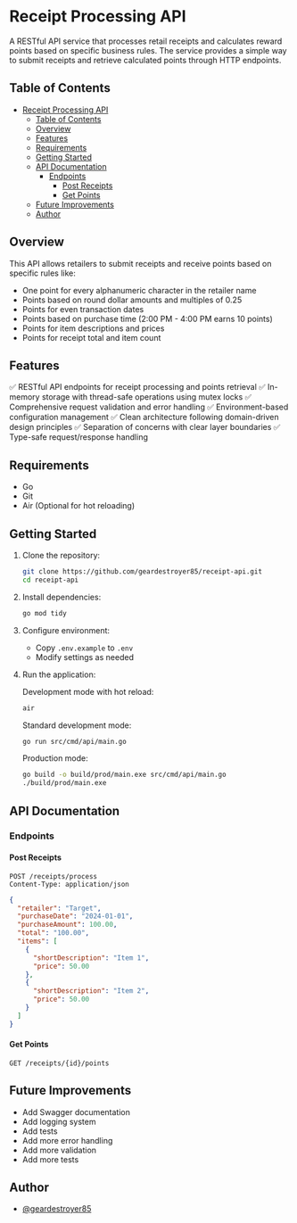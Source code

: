 # Receipt Processing API

A RESTful API service that processes retail receipts and calculates reward points based on specific business rules. The service provides a simple way to submit receipts and retrieve calculated points through HTTP endpoints.

## Table of Contents

- [Receipt Processing API](#receipt-processing-api)
  - [Table of Contents](#table-of-contents)
  - [Overview](#overview)
  - [Features](#features)
  - [Requirements](#requirements)
  - [Getting Started](#getting-started)
  - [API Documentation](#api-documentation)
    - [Endpoints](#endpoints)
      - [Post Receipts](#post-receipts)
      - [Get Points](#get-points)
  - [Future Improvements](#future-improvements)
  - [Author](#author)


## Overview

This API allows retailers to submit receipts and receive points based on specific rules like:

- One point for every alphanumeric character in the retailer name
- Points based on round dollar amounts and multiples of 0.25
- Points for even transaction dates
- Points based on purchase time (2:00 PM - 4:00 PM earns 10 points)
- Points for item descriptions and prices
- Points for receipt total and item count

## Features

✅ RESTful API endpoints for receipt processing and points retrieval
✅ In-memory storage with thread-safe operations using mutex locks
✅ Comprehensive request validation and error handling
✅ Environment-based configuration management
✅ Clean architecture following domain-driven design principles
✅ Separation of concerns with clear layer boundaries
✅ Type-safe request/response handling

## Requirements

- Go
- Git
- Air (Optional for hot reloading)

## Getting Started

1. Clone the repository:
   ```bash
   git clone https://github.com/geardestroyer85/receipt-api.git
   cd receipt-api
   ```

2. Install dependencies:
   ```bash
   go mod tidy
   ```

3. Configure environment:
   - Copy `.env.example` to `.env`
   - Modify settings as needed

4. Run the application:
   
   Development mode with hot reload:
   ```bash
   air
   ```
   
   Standard development mode:
   ```bash
   go run src/cmd/api/main.go
   ```

   Production mode:
   ```bash
   go build -o build/prod/main.exe src/cmd/api/main.go
   ./build/prod/main.exe
   ```

## API Documentation

### Endpoints

#### Post Receipts

    POST /receipts/process  
    Content-Type: application/json

```json
{
  "retailer": "Target",
  "purchaseDate": "2024-01-01",
  "purchaseAmount": 100.00,
  "total": "100.00",
  "items": [
    {
      "shortDescription": "Item 1",
      "price": 50.00
    },
    {
      "shortDescription": "Item 2",
      "price": 50.00
    }
  ]
}
```

#### Get Points

    GET /receipts/{id}/points

## Future Improvements

- Add Swagger documentation
- Add logging system
- Add tests
- Add more error handling
- Add more validation
- Add more tests

## Author

- [@geardestroyer85](https://github.com/geardestroyer85)
